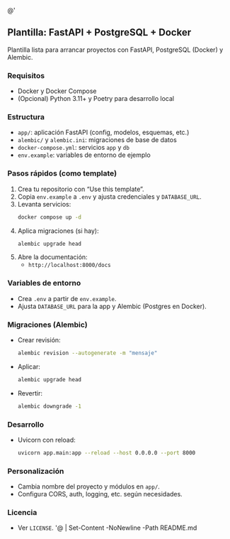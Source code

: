 @'
## Plantilla: FastAPI + PostgreSQL + Docker

Plantilla lista para arrancar proyectos con FastAPI, PostgreSQL (Docker) y Alembic.

### Requisitos
- Docker y Docker Compose
- (Opcional) Python 3.11+ y Poetry para desarrollo local

### Estructura
- `app/`: aplicación FastAPI (config, modelos, esquemas, etc.)
- `alembic/` y `alembic.ini`: migraciones de base de datos
- `docker-compose.yml`: servicios `app` y `db`
- `env.example`: variables de entorno de ejemplo

### Pasos rápidos (como template)
1. Crea tu repositorio con “Use this template”.
2. Copia `env.example` a `.env` y ajusta credenciales y `DATABASE_URL`.
3. Levanta servicios:
   ```bash
   docker compose up -d
   ```
4. Aplica migraciones (si hay):
   ```bash
   alembic upgrade head
   ```
5. Abre la documentación:
   - `http://localhost:8000/docs`

### Variables de entorno
- Crea `.env` a partir de `env.example`.
- Ajusta `DATABASE_URL` para la app y Alembic (Postgres en Docker).

### Migraciones (Alembic)
- Crear revisión:
  ```bash
  alembic revision --autogenerate -m "mensaje"
  ```
- Aplicar:
  ```bash
  alembic upgrade head
  ```
- Revertir:
  ```bash
  alembic downgrade -1
  ```

### Desarrollo
- Uvicorn con reload:
  ```bash
  uvicorn app.main:app --reload --host 0.0.0.0 --port 8000
  ```

### Personalización
- Cambia nombre del proyecto y módulos en `app/`.
- Configura CORS, auth, logging, etc. según necesidades.

### Licencia
- Ver `LICENSE`.
'@ | Set-Content -NoNewline -Path README.md